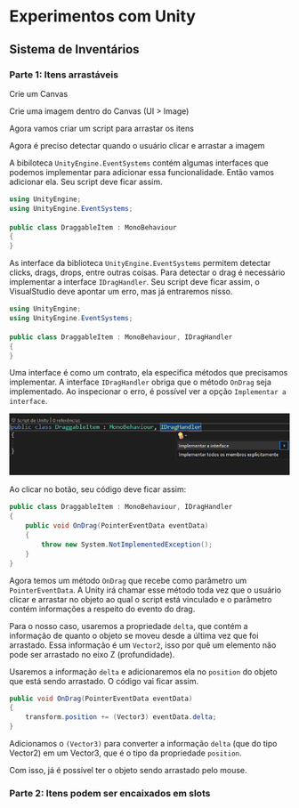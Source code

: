 # Experimentos com Unity

## Sistema de Inventários

### Parte 1: Itens arrastáveis

Crie um Canvas

Crie uma imagem dentro do Canvas (UI > Image)

Agora vamos criar um script para arrastar os itens

Agora é preciso detectar quando o usuário clicar e arrastar a imagem

A bibiloteca `UnityEngine.EventSystems` contém algumas interfaces que podemos implementar para adicionar essa funcionalidade. Então vamos adicionar ela. Seu script deve ficar assim.

```c#
using UnityEngine;
using UnityEngine.EventSystems;

public class DraggableItem : MonoBehaviour
{
}
```

As interface da biblioteca `UnityEngine.EventSystems` permitem detectar clicks, drags, drops, entre outras coisas. Para detectar o drag é necessário implementar a interface `IDragHandler`. Seu script deve ficar assim, o VisualStudio deve apontar um erro, mas já entraremos nisso.

```c#
using UnityEngine;
using UnityEngine.EventSystems;

public class DraggableItem : MonoBehaviour, IDragHandler
{
}
```

Uma interface é como um contrato, ela especifica métodos que precisamos implementar. A interface `IDragHandler` obriga que o método `OnDrag` seja implementado. Ao inspecionar o erro, é possível ver a opção `Implementar a interface`.

![image-20220526214702173](sistema-de-inventario.assets/image-20220526214702173.png)

Ao clicar no botão, seu código deve ficar assim:

```c#
public class DraggableItem : MonoBehaviour, IDragHandler
{
    public void OnDrag(PointerEventData eventData)
    {
        throw new System.NotImplementedException();
    }
}
```

Agora temos um método `OnDrag` que recebe como parâmetro um `PointerEventData`. A Unity irá chamar esse método toda vez que o usuário clicar e arrastar no objeto ao qual o script está vinculado e o parâmetro contém informações a respeito do evento do drag.

Para o nosso caso, usaremos a propriedade `delta`, que contém a informação de quanto o objeto se moveu desde a última vez que foi arrastado. Essa informação é um `Vector2`, isso por quê um elemento não pode ser arrastado no eixo Z (profundidade).

Usaremos a informação `delta` e adicionaremos ela no `position` do objeto que está sendo arrastado. O código vai ficar assim.

```c#
public void OnDrag(PointerEventData eventData)
{
	transform.position += (Vector3) eventData.delta;
}
```

Adicionamos o `(Vector3)` para converter a informação `delta` (que do tipo Vector2) em um Vector3, que é o tipo da propriedade `position`.

Com isso, já é possível ter o objeto sendo arrastado pelo mouse.

### Parte 2: Itens podem ser encaixados em slots